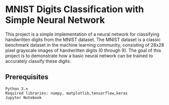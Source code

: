#      MNIST Digits Classification with Simple Neural Network

This project is a simple implementation of a neural network for classifying handwritten digits from the MNIST dataset. The MNIST dataset is a classic benchmark dataset in the machine learning community, consisting of 28x28 pixel grayscale images of handwritten digits (0 through 9). The goal of this project is to demonstrate how a basic neural network can be trained to accurately classify these digits.

## Prerequisites
    Python 3.x
    Required libraries: numpy, matplotlib,tensorflow,keras
    Jupyter Notebook 

